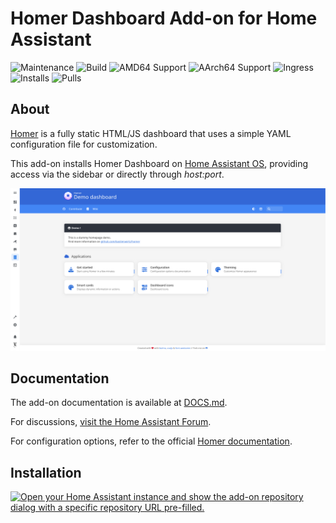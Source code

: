 # Homer Dashboard Add-on for Home Assistant  

![Maintenance](https://img.shields.io/maintenance/yes/2025.svg)
![Build](https://img.shields.io/github/actions/workflow/status/Eskander/ha-addon-homer/.github/workflows/release.yml)
![AMD64 Support](https://img.shields.io/badge/amd64-yes-green.svg)
![AArch64 Support](https://img.shields.io/badge/aarch64-yes-green.svg)
![Ingress](https://img.shields.io/badge/-ingress-blueviolet.svg?logo=cliqz&logoColor=white)
![Installs](https://img.shields.io/badge/dynamic/json?url=https://analytics.home-assistant.io/addons.json&query=$["2243a3f0_homer"].total&label=Reported%20Installs)
![Pulls](https://img.shields.io/badge/dynamic/json?url=https://gist.githubusercontent.com/Eskander/7bbbf38fce9710cb995f20defb9bd5a5/raw/package-stats.json&query=$.ha-addon-homer.total&label=Pulls)

## About  

[Homer](https://github.com/bastienwirtz/homer) is a fully static HTML/JS dashboard that uses a simple YAML configuration file for customization.  

This add-on installs Homer Dashboard on [Home Assistant OS](https://www.home-assistant.io/addons/), providing access via the sidebar or directly through *host:port*.  

![Screenshot](img/screenshot.png)  

## Documentation  

The add-on documentation is available at [DOCS.md](/src/DOCS.md).  

For discussions, [visit the Home Assistant Forum](https://community.home-assistant.io/t/homer-dashboard-add-on-for-home-assistant/815430?u=eskander).  

For configuration options, refer to the official [Homer documentation](https://github.com/bastienwirtz/homer/blob/main/docs/configuration.md).  

## Installation  

[![Open your Home Assistant instance and show the add-on repository dialog with a specific repository URL pre-filled.](https://my.home-assistant.io/badges/supervisor_add_addon_repository.svg)](https://my.home-assistant.io/redirect/supervisor_add_addon_repository/?repository_url=https://github.com/Eskander/ha-addon-homer)
